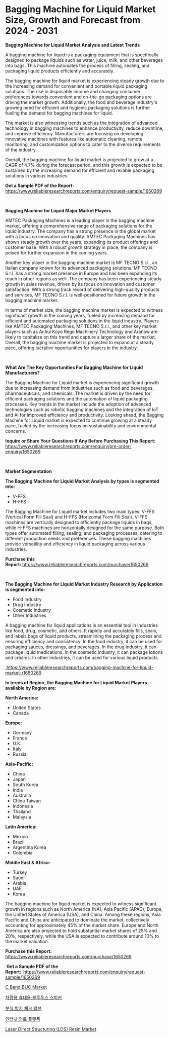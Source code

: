 <p><h1>Bagging Machine for Liquid Market Size, Growth and Forecast from 2024 - 2031</h1></p><p><strong>Bagging Machine for Liquid Market Analysis and Latest Trends</strong></p>
<p><p>A bagging machine for liquid is a packaging equipment that is specifically designed to package liquids such as water, juice, milk, and other beverages into bags. This machine automates the process of filling, sealing, and packaging liquid products efficiently and accurately.</p><p>The bagging machine for liquid market is experiencing steady growth due to the increasing demand for convenient and portable liquid packaging solutions. The rise in disposable income and changing consumer preferences towards convenient and on-the-go packaging options are driving the market growth. Additionally, the food and beverage industry's growing need for efficient and hygienic packaging solutions is further fueling the demand for bagging machines for liquid.</p><p>The market is also witnessing trends such as the integration of advanced technology in bagging machines to enhance productivity, reduce downtime, and improve efficiency. Manufacturers are focusing on developing innovative machines with features like automatic cleaning, remote monitoring, and customization options to cater to the diverse requirements of the industry.</p><p>Overall, the bagging machine for liquid market is projected to grow at a CAGR of 4.7% during the forecast period, and this growth is expected to be sustained by the increasing demand for efficient and reliable packaging solutions in various industries.</p></p>
<p><strong>Get a Sample PDF of the Report:&nbsp;</strong> <a href="https://www.reliableresearchreports.com/enquiry/request-sample/1650269">https://www.reliableresearchreports.com/enquiry/request-sample/1650269</a></p>
<p>&nbsp;</p>
<p><strong>Bagging Machine for Liquid Major Market Players</strong></p>
<p><p>AMTEC Packaging Machines is a leading player in the bagging machine market, offering a comprehensive range of packaging solutions for the liquid industry. The company has a strong presence in the global market with a focus on innovation and quality. AMTEC Packaging Machines has shown steady growth over the years, expanding its product offerings and customer base. With a robust growth strategy in place, the company is poised for further expansion in the coming years.</p><p>Another key player in the bagging machine market is MF TECNO S.r.l., an Italian company known for its advanced packaging solutions. MF TECNO S.r.l. has a strong market presence in Europe and has been expanding its reach in other regions as well. The company has been experiencing steady growth in sales revenue, driven by its focus on innovation and customer satisfaction. With a strong track record of delivering high-quality products and services, MF TECNO S.r.l. is well-positioned for future growth in the bagging machine market.</p><p>In terms of market size, the bagging machine market is expected to witness significant growth in the coming years, fueled by increasing demand for efficient and automated packaging solutions in the liquid industry. Players like AMTEC Packaging Machines, MF TECNO S.r.l., and other key market players such as Anhui Koyo Rego Machinery Technology and Aranow are likely to capitalize on this trend and capture a larger share of the market. Overall, the bagging machine market is projected to expand at a steady pace, offering lucrative opportunities for players in the industry.</p></p>
<p>&nbsp;</p>
<p><strong>What Are The Key Opportunities For Bagging Machine for Liquid Manufacturers?</strong></p>
<p><p>The Bagging Machine for Liquid market is experiencing significant growth due to increasing demand from industries such as food and beverages, pharmaceuticals, and chemicals. The market is driven by the need for efficient packaging solutions and the automation of liquid packaging processes. Key trends in the market include the adoption of advanced technologies such as robotic bagging machines and the integration of IoT and AI for improved efficiency and productivity. Looking ahead, the Bagging Machine for Liquid market is expected to continue growing at a steady pace, fueled by the increasing focus on sustainability and environmental concerns.</p></p>
<p><strong>Inquire or Share Your Questions If Any Before Purchasing This Report:</strong> <a href="https://www.reliableresearchreports.com/enquiry/pre-order-enquiry/1650269">https://www.reliableresearchreports.com/enquiry/pre-order-enquiry/1650269</a></p>
<p>&nbsp;</p>
<p><strong>Market Segmentation</strong></p>
<p><strong>The Bagging Machine for Liquid Market Analysis by types is segmented into:</strong></p>
<p><ul><li>V-FFS</li><li>H-FFS</li></ul></p>
<p><p>The Bagging Machine for Liquid market includes two main types: V-FFS (Vertical Form Fill Seal) and H-FFS (Horizontal Form Fill Seal). V-FFS machines are vertically designed to efficiently package liquids in bags, while H-FFS machines are horizontally designed for the same purpose. Both types offer automated filling, sealing, and packaging processes, catering to different production needs and preferences. These bagging machines provide versatility and efficiency in liquid packaging across various industries.</p></p>
<p><strong>Purchase this Report:&nbsp;</strong><a href="https://www.reliableresearchreports.com/purchase/1650269">https://www.reliableresearchreports.com/purchase/1650269</a></p>
<p>&nbsp;</p>
<p><strong>The Bagging Machine for Liquid Market Industry Research by Application is segmented into:</strong></p>
<p><ul><li>Food Industry</li><li>Drug Industry</li><li>Cosmetic Industry</li><li>Other Industries</li></ul></p>
<p><p>A bagging machine for liquid applications is an essential tool in industries like food, drug, cosmetic, and others. It rapidly and accurately fills, seals, and labels bags of liquid products, streamlining the packaging process and ensuring efficiency and consistency. In the food industry, it can be used for packaging sauces, dressings, and beverages. In the drug industry, it can package liquid medications. In the cosmetic industry, it can package lotions and creams. In other industries, it can be used for various liquid products.</p></p>
<p><a href="https://www.reliableresearchreports.com/bagging-machine-for-liquid-market-r1650269">&nbsp;https://www.reliableresearchreports.com/bagging-machine-for-liquid-market-r1650269</a></p>
<p><strong>In terms of Region, the Bagging Machine for Liquid Market Players available by Region are:</strong></p>
<p>
    <p> <strong> North America: </strong>
        <ul>
            <li>United States</li>
            <li>Canada</li>
        </ul>
        </p> 
    <p> <strong> Europe: </strong>
        <ul>
            <li>Germany</li>
            <li>France</li>
            <li>U.K.</li>
            <li>Italy</li>
            <li>Russia</li>
        </ul>
        </p> 
    <p> <strong> Asia-Pacific: </strong>
        <ul>
            <li>China</li>
            <li>Japan</li>
            <li>South Korea</li>
            <li>India</li>
            <li>Australia</li>
            <li>China Taiwan</li>
            <li>Indonesia</li>
            <li>Thailand</li>
            <li>Malaysia</li>
        </ul>
        </p> 
    <p> <strong> Latin America: </strong>
        <ul>
            <li>Mexico</li>
            <li>Brazil</li>
            <li>Argentina Korea</li>
            <li>Colombia</li>
        </ul>
        </p> 
    <p> <strong> Middle East & Africa: </strong>
        <ul>
            <li>Turkey</li>
            <li>Saudi</li>
            <li>Arabia</li>
            <li>UAE</li>
            <li>Korea</li>
        </ul>
    </p>
    </p>
<p><p>The bagging machine for liquid market is expected to witness significant growth in regions such as North America (NA), Asia Pacific (APAC), Europe, the United States of America (USA), and China. Among these regions, Asia Pacific and China are anticipated to dominate the market, collectively accounting for approximately 45% of the market share. Europe and North America are also projected to hold substantial market shares of 25% and 20%, respectively, while the USA is expected to contribute around 10% to the market valuation.</p></p>
<p><strong>Purchase this Report: </strong><a href="https://www.reliableresearchreports.com/purchase/1650269">https://www.reliableresearchreports.com/purchase/1650269</a></p>
<p>&nbsp;<strong>Get a Sample PDF of the Report:&nbsp;&nbsp;</strong><a href="https://www.reliableresearchreports.com/enquiry/request-sample/1650269">https://www.reliableresearchreports.com/enquiry/request-sample/1650269</a></p>
<p><strong></strong></p>
<p><p><a href="https://issuu.com/reportprime-2/docs/c-band-buc-market-size-2030.pptx_e619516dc51792">C Band BUC Market</a></p><p><a href="https://github.com/garnett961902/Market-Research-Report-List-1/blob/main/521882985807.md">차량용 휴대용 블루투스 스피커</a></p><p><a href="https://medium.com/@kellyclarkson42/%EB%B6%80%EC%8B%9D-%EB%B0%A9%EC%A7%80-%EC%B2%B4%ED%81%AC-%EB%B0%B8%EB%B8%8C-%EC%8B%9C%EC%9E%A5%EC%9D%80-%EC%8B%9C%EC%9E%A5-%EC%A0%90%EC%9C%A0%EC%9C%A8-%EC%8B%9C%EC%9E%A5-%EB%8F%99%ED%96%A5-%EB%B0%8F-%EC%8B%9C%EC%9E%A5-%EC%84%B1%EC%9E%A5%EC%97%90-%EA%B4%80%ED%95%9C-%EC%A0%95%EB%B3%B4%EB%A5%BC-%EC%A0%9C%EA%B3%B5%ED%95%A9%EB%8B%88%EB%8B%A4-ea6de0e7da57">부식 방지 체크 밸브</a></p><p><a href="https://github.com/KoleLedner/Market-Research-Report-List-1/blob/main/775484685808.md">인터넷 의료 플랫폼</a></p><p><a href="https://github.com/rahu1506/Market-Research-Report-List-4/blob/main/laser-direct-structuring-lds-resin-market.md">Laser Direct Structuring (LDS) Resin Market</a></p></p>